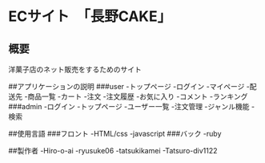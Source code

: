 # ECサイト　「長野CAKE」

## 概要
洋菓子店のネット販売をするためのサイト

##アプリケーションの説明
###user
-トップページ
-ログイン
-マイページ
-配送先
-商品一覧
-カート
-注文
-注文履歴
-お気に入り
-コメント
-ランキング
###admin
-ログイン
-トップページ
-ユーザー一覧
-注文管理
-ジャンル機能
-検索

##使用言語
###フロント
-HTML/css
-javascript
###バック
-ruby

##製作者
-Hiro-o-ai
-ryusuke06
-tatsukikamei
-Tatsuro-div1122

